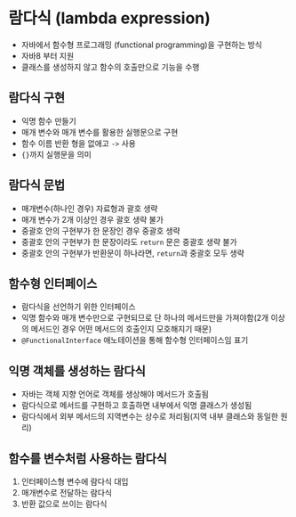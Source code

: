 # 람다식 (lambda expression)

- 자바에서 함수형 프로그래밍 (functional programming)을 구현하는 방식
- 자바8 부터 지원
- 클래스를 생성하지 않고 함수의 호출만으로 기능을 수행

## 람다식 구현

- 익명 함수 만들기
- 매개 변수와 매개 변수를 활용한 실행문으로 구현
- 함수 이름 반환 형을 없애고 `->` 사용
- `{}`까지 실행문을 의미

## 람다식 문법

- 매개변수(하나인 경우) 자료형과 괄호 생략
- 매개 변수가 2개 이상인 경우 괄호 생략 불가
- 중괄호 안의 구현부가 한 문장인 경우 중괄호 생략
- 중괄호 안의 구현부가 한 문장이라도 `return` 문은 중괄호 생략 불가
- 중괄호 안의 구현부가 반환문이 하나라면, `return`과 중괄호 모두 생략

## 함수형 인터페이스

- 람다식을 선언하기 위한 인터페이스
- 익명 함수와 매개 변수만으로 구현되므로 단 하나의 메서드만을 가져야함(2개 이상의 메서드인 경우 어떤 메서드의 호출인지 모호해지기 때문)
- `@FunctionalInterface` 애노테이션을 통해 함수형 인터페이스임 표기

## 익명 객체를 생성하는 람다식

- 자바는 객체 지향 언어로 객체를 생상해야 메서드가 호출됨
- 람다식으로 메서드를 구현하고 호출하면 내부에서 익명 클래스가 생성됨
- 람다식에서 외부 메서드의 지역변수는 상수로 처리됨(지역 내부 클래스와 동일한 원리)

## 함수를 변수처럼 사용하는 람다식

1. 인터페이스형 변수에 람다식 대입
2. 매개변수로 전달하는 람다식
3. 반환 값으로 쓰이는 람다식
  
  